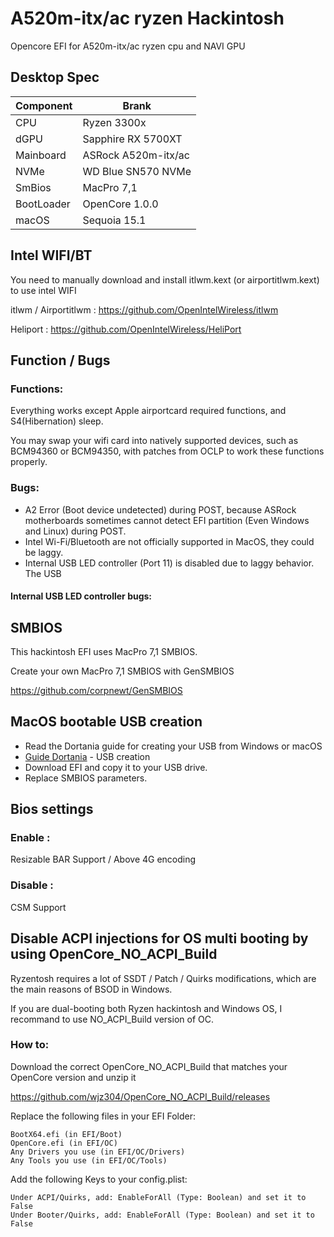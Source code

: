 # A520m-itx/ac ryzen Hackintosh

Opencore EFI for A520m-itx/ac ryzen cpu and NAVI GPU



## Desktop Spec

| Component        | Brank                              |
| ---------------- | ---------------------------------- |
| CPU              | Ryzen 3300x                        |
| dGPU             | Sapphire RX 5700XT                 |
| Mainboard        | ASRock A520m-itx/ac                |
| NVMe             | WD Blue SN570 NVMe                 |
| SmBios           | MacPro 7,1                         |
| BootLoader       | OpenCore 1.0.0                     |
| macOS            | Sequoia 15.1                       |



## Intel WIFI/BT

You need to manually download and install itlwm.kext (or airportitlwm.kext) to use intel WIFI

itlwm / Airportitlwm : https://github.com/OpenIntelWireless/itlwm

Heliport : https://github.com/OpenIntelWireless/HeliPort


## Function / Bugs


### Functions:

Everything works except Apple airportcard required functions, and S4(Hibernation) sleep.

You may swap your wifi card into natively supported devices, such as BCM94360 or BCM94350, with patches from OCLP to work these functions properly.



### Bugs:

- A2 Error (Boot device undetected) during POST, because ASRock motherboards sometimes cannot detect EFI partition (Even Windows and Linux) during POST.
- Intel Wi-Fi/Bluetooth are not officially supported in MacOS, they could be laggy.
- Internal USB LED controller (Port 11) is disabled due to laggy behavior. The USB


#### Internal USB LED controller bugs:






## SMBIOS

This hackintosh EFI uses MacPro 7,1 SMBIOS.

Create your own MacPro 7,1 SMBIOS with GenSMBIOS

https://github.com/corpnewt/GenSMBIOS



## MacOS bootable USB creation

- Read the Dortania guide for creating your USB from Windows or macOS
- [Guide Dortania](https://dortania.github.io/OpenCore-Install-Guide/installer-guide/) - USB creation
- Download EFI and copy it to your USB drive.
- Replace SMBIOS parameters.


## Bios settings


### Enable :
Resizable BAR Support / 
Above 4G encoding



### Disable : 
CSM Support



## Disable ACPI injections for OS multi booting by using OpenCore_NO_ACPI_Build

Ryzentosh requires a lot of SSDT / Patch / Quirks modifications, which are the main reasons of BSOD in Windows.

If you are dual-booting both Ryzen hackintosh and Windows OS, I recommand to use NO_ACPI_Build version of OC.



### How to:

Download the correct OpenCore_NO_ACPI_Build that matches your OpenCore version and unzip it 

https://github.com/wjz304/OpenCore_NO_ACPI_Build/releases

Replace the following files in your EFI Folder:

    BootX64.efi (in EFI/Boot)
    OpenCore.efi (in EFI/OC)
    Any Drivers you use (in EFI/OC/Drivers)
    Any Tools you use (in EFI/OC/Tools)

Add the following Keys to your config.plist:

    Under ACPI/Quirks, add: EnableForAll (Type: Boolean) and set it to False
    Under Booter/Quirks, add: EnableForAll (Type: Boolean) and set it to False
